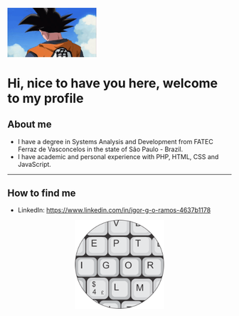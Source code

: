 
<img src="images/GokuHey.gif" alt="Hey, it's me Goku (gif)" width="200px"></img>
# Hi, nice to have you here, welcome to my profile

<!--
**ig-oramos/ig-oramos** is a ✨ _special_ ✨ repository because its `README.md` (this file) appears on your GitHub profile.

Here are some ideas to get you started:

- 🔭 I’m currently working on ...
- 🌱 I’m currently learning ...
- 👯 I’m looking to collaborate on ...
- 🤔 I’m looking for help with ...
- 💬 Ask me about ...
- 📫 How to reach me: ...
- 😄 Pronouns: ...
- ⚡ Fun fact: ...
-->
## About me
- I have a degree in Systems Analysis and Development from FATEC Ferraz de Vasconcelos in the state of São Paulo - Brazil.
- I have academic and personal experience with PHP, HTML, CSS and JavaScript.

---

## How to find me
- LinkedIn: https://www.linkedin.com/in/igor-g-o-ramos-4637b1178
<div align="center">
  <a href="https://www.linkedin.com/in/igor-g-o-ramos-4637b1178">
    <img src="images/icon-ini.png" alt="My logo" width="200">
  </a>
</div>
